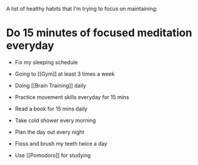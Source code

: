 A list of healthy habits that I'm trying to focus on maintaining:

# Do 15 minutes of focused meditation everyday

- Fix my sleeping schedule

- Going to [[Gym]] at least 3 times a week

- Doing [[Brain Training]] daily

- Practice movement skills everyday for 15 mins

- Read a book for 15 mins daily

- Take cold shower every morning

- Plan the day out every night

- Floss and brush my teeth twice a day

- Use [[Pomodoro]] for studying
